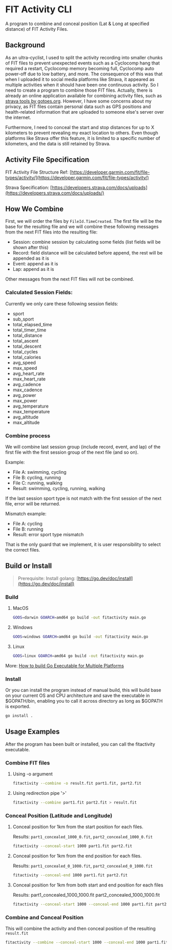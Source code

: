 # FIT Activity CLI

A program to combine and conceal position (Lat & Long at specified distance) of FIT Activity Files.

## Background

As an ultra-cyclist, I used to split the activity recording into smaller chunks of FIT files to prevent unexpected events such as a Cyclocomp hang that required a restart, Cyclocomp memory becoming full, Cyclocomp auto power-off due to low battery, and more. The consequence of this was that when I uploaded it to social media platforms like Strava, it appeared as multiple activities when it should have been one continuous activity. So I need to create a program to combine those FIT files. Actually, there is already an online application available for combining activity files, such as [strava tools by gotoes.org](https://gotoes.org/strava/Combine_GPX_TCX_FIT_Files.php). However, I have some concerns about my privacy, as FIT files contain personal data such as GPS positions and health-related information that are uploaded to someone else's server over the internet.

Furthermore, I need to conceal the start and stop distances for up to X kilometers to prevent revealing my exact location to others. Even though platforms like Strava offer this feature, it is limited to a specific number of kilometers, and the data is still retained by Strava.

## Activity File Specification

FIT Activity File Structure Ref: [https://developer.garmin.com/fit/file-types/activity/](https://developer.garmin.com/fit/file-types/activity/)

Strava Specification: [https://developers.strava.com/docs/uploads](https://developers.strava.com/docs/uploads/)

## How We Combine

First, we will order the files by `FileId.TimeCreated`.
The first file will be the base for the resulting file and we will combine these following messages from the next FIT files into the resulting file:

- Session: combine session by calculating some fields (list fields will be shown after this)
- Record: field distance will be calculated before append, the rest will be appended as it is
- Event: append as it is
- Lap: append as it is

Other messages from the next FIT files will not be combined.

### Calculated Session Fields:

Currently we only care these following session fields:

- sport
- sub_sport
- total_elapsed_time
- total_timer_time
- total_distance
- total_ascent
- total_descent
- total_cycles
- total_calories
- avg_speed
- max_speed
- avg_heart_rate
- max_heart_rate
- avg_cadence
- max_cadence
- avg_power
- max_power
- avg_temperature
- max_temperature
- avg_altitude
- max_altitude

### Combine process

We will combine last session group (include record, event, and lap) of the first file with the first session group of the next file (and so on).

Example:

- File A: swimming, cycling
- File B: cycling, running
- File C: running, walking
- Result: swimming, cycling, running, walking

If the last session sport type is not match with the first session of the next file, error will be returned.

Mismatch example:

- File A: cycling
- File B: running
- Result: error sport type mismatch

That is the only guard that we implement, it is user responsibility to select the correct files.

## Build or Install

> Prerequisite: Install golang: [https://go.dev/doc/install](https://go.dev/doc/install)

### Build

1. MacOS
   ```sh
   GOOS=darwin GOARCH=amd64 go build -out fitactivity main.go
   ```
2. Windows

   ```sh
   GOOS=windows GOARCH=amd64 go build -out fitactivity main.go
   ```

3. Linux
   ```sh
   GOOS=linux GOARCH=amd64 go build -out fitactivity main.go
   ```

More: [How to build Go Executable for Multiple Platforms](https://www.digitalocean.com/community/tutorials/how-to-build-go-executables-for-multiple-platforms-on-ubuntu-16-04)

### Install

Or you can install the program instead of manual build, this will build base on your current OS and CPU architecture and save the executable in $GOPATH/bin, enabling you to call it across directory as long as $GOPATH is exported.

```sh
go install .
```

## Usage Examples

After the program has been built or installed, you can call the fitactivity executable.

### Combine FIT files

1. Using -o argument
   ```sh
   fitactivity --combine -o result.fit part1.fit, part2.fit
   ```
2. Using redirection pipe '>'
   ```sh
   fitactivity --combine part1.fit part2.fit > result.fit
   ```

### Conceal Position (Latitude and Longitude)

1. Conceal position for 1km from the start position for each files.

   Results: `part1_concealed_1000_0.fit`, `part2_concealed_1000_0.fit`

   ```sh
   fitactivity --conceal-start 1000 part1.fit part2.fit
   ```

2. Conceal position for 1km from the end position for each files.

   Results: `part1_concealed_0_1000.fit`, `part2_concealed_0_1000.fit`

   ```sh
   fitactivity --conceal-end 1000 part1.fit part2.fit
   ```

3. Conceal position for 1km from both start and end position for each files

   Results: part1_concealed_1000_1000.fit part2_concealed_1000_1000.fit

   ```sh
   fitactivity --conceal-start 1000 --conceal-end 1000 part1.fit part2.fit
   ```

### Combine and Conceal Position

This will combine the activity and then conceal position of the resulting `result.fit`

```sh
fitactivity --combine --conceal-start 1000 --conceal-end 1000 part1.fit part2.fit > result.fit
```
